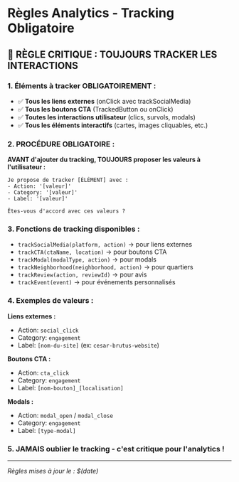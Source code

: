# Règles Analytics - Tracking Obligatoire

## 🚨 RÈGLE CRITIQUE : TOUJOURS TRACKER LES INTERACTIONS

### 1. Éléments à tracker OBLIGATOIREMENT :
- ✅ **Tous les liens externes** (onClick avec trackSocialMedia)
- ✅ **Tous les boutons CTA** (TrackedButton ou onClick)
- ✅ **Toutes les interactions utilisateur** (clics, survols, modals)
- ✅ **Tous les éléments interactifs** (cartes, images cliquables, etc.)

### 2. PROCÉDURE OBLIGATOIRE :
**AVANT d'ajouter du tracking, TOUJOURS proposer les valeurs à l'utilisateur :**

```
Je propose de tracker [ÉLÉMENT] avec :
- Action: '[valeur]'
- Category: '[valeur]' 
- Label: '[valeur]'

Êtes-vous d'accord avec ces valeurs ?
```

### 3. Fonctions de tracking disponibles :
- `trackSocialMedia(platform, action)` → pour liens externes
- `trackCTA(ctaName, location)` → pour boutons CTA
- `trackModal(modalType, action)` → pour modals
- `trackNeighborhood(neighborhood, action)` → pour quartiers
- `trackReview(action, reviewId)` → pour avis
- `trackEvent(event)` → pour événements personnalisés

### 4. Exemples de valeurs :
**Liens externes :**
- Action: `social_click`
- Category: `engagement`
- Label: `[nom-du-site]` (ex: `cesar-brutus-website`)

**Boutons CTA :**
- Action: `cta_click`
- Category: `engagement`
- Label: `[nom-bouton]_[localisation]`

**Modals :**
- Action: `modal_open` / `modal_close`
- Category: `engagement`
- Label: `[type-modal]`

### 5. JAMAIS oublier le tracking - c'est critique pour l'analytics !

---
*Règles mises à jour le : $(date)*

